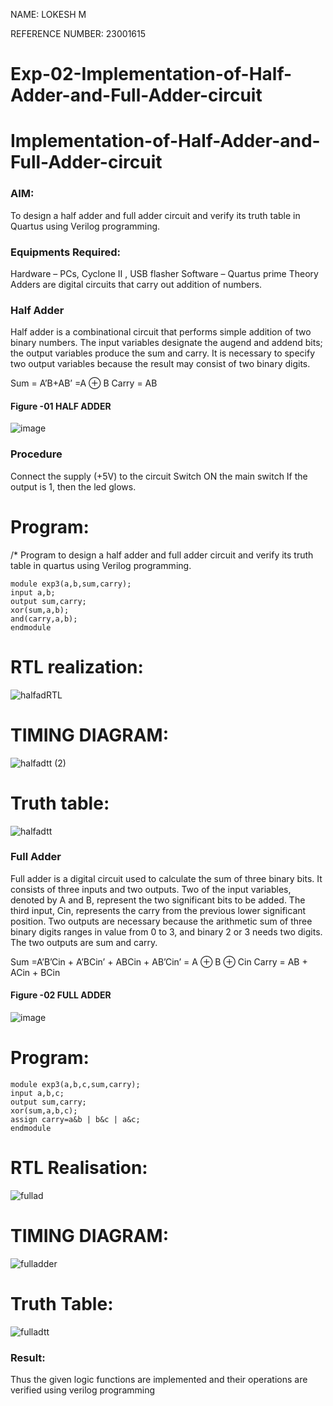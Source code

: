 NAME: LOKESH M

REFERENCE NUMBER: 23001615
# Exp-02-Implementation-of-Half-Adder-and-Full-Adder-circuit

# Implementation-of-Half-Adder-and-Full-Adder-circuit
### AIM:
To design a half adder and full adder circuit and verify its truth table in Quartus using Verilog programming.

### Equipments Required:
Hardware – PCs, Cyclone II , USB flasher
Software – Quartus prime
Theory
Adders are digital circuits that carry out addition of numbers.

### Half Adder
Half adder is a combinational circuit that performs simple addition of two binary numbers. The input variables designate the augend and addend bits; the output variables produce the sum and carry. It is necessary to specify two output variables because the result may consist of two binary digits.

Sum = A’B+AB’ =A ⊕ B Carry = AB


#### Figure -01 HALF ADDER 


![image](https://user-images.githubusercontent.com/36288975/163552057-b3547877-6d07-45b4-b7e0-bcfebfad9e1d.png)



### Procedure

Connect the supply (+5V) to the circuit
Switch ON the main switch
If the output is 1, then the led glows.
### 
# Program:
/*
Program to design a half adder and full adder circuit and verify its truth table in quartus using Verilog programming.
```
module exp3(a,b,sum,carry);
input a,b;
output sum,carry;
xor(sum,a,b);
and(carry,a,b);
endmodule
```



# RTL realization:


![halfadRTL](https://github.com/Lokesh23001615/Exp-02-Implementation-of-Half-Adder-and-Full-Adder-circuit/assets/144979337/4ae908b1-830f-4624-96b6-c6e9fcb3f45c)

# TIMING DIAGRAM:

![halfadtt (2)](https://github.com/Lokesh23001615/Exp-02-Implementation-of-Half-Adder-and-Full-Adder-circuit/assets/144979337/965e5f54-193b-4fc0-a623-8f05980aef3a)

# Truth table:


![halfadtt](https://github.com/Lokesh23001615/Exp-02-Implementation-of-Half-Adder-and-Full-Adder-circuit/assets/144979337/e8a117af-5c55-411f-a33f-29210a2648f3)

### Full Adder
Full adder is a digital circuit used to calculate the sum of three binary bits. It consists of three inputs and two outputs. Two of the input variables, denoted by A and B, represent the two significant bits to be added. The third input, Cin, represents the carry from the previous lower significant position. Two outputs are necessary because the arithmetic sum of three binary digits ranges in value from 0 to 3, and binary 2 or 3 needs two digits. The two outputs are sum and carry.

Sum =A’B’Cin + A’BCin’ + ABCin + AB’Cin’ = A ⊕ B ⊕ Cin Carry = AB + ACin + BCin

#### Figure -02 FULL ADDER 

 ![image](https://user-images.githubusercontent.com/36288975/163552156-a13e5a56-c638-4110-97d9-8896907c8d25.png)


# Program:
```
module exp3(a,b,c,sum,carry);
input a,b,c;
output sum,carry;
xor(sum,a,b,c);
assign carry=a&b | b&c | a&c;
endmodule
```
# RTL Realisation:

![fullad](https://github.com/Lokesh23001615/Exp-02-Implementation-of-Half-Adder-and-Full-Adder-circuit/assets/144979337/00bba758-daef-462e-bc23-9c367de2bbde)

# TIMING DIAGRAM:

![fulladder](https://github.com/Lokesh23001615/Exp-02-Implementation-of-Half-Adder-and-Full-Adder-circuit/assets/144979337/313a6d33-0811-46b6-966a-4edf189022b9)

# Truth Table: 

![fulladtt](https://github.com/Lokesh23001615/Exp-02-Implementation-of-Half-Adder-and-Full-Adder-circuit/assets/144979337/7ff0e16f-f33f-4a6d-a371-68671980eb4a)


### Result:

Thus the given logic functions are implemented and their operations are verified using verilog programming
